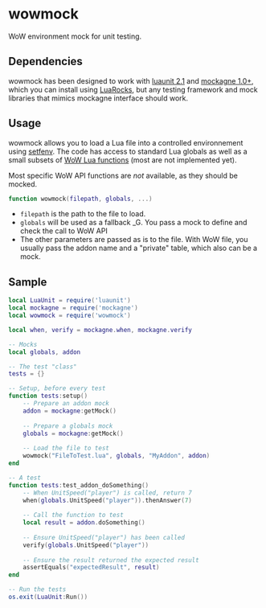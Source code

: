 wowmock
=======

WoW environment mock for unit testing.

Dependencies
------------

wowmock has been designed to work with [luaunit 2.1](https://github.com/rjpcomputing/luaunit) and [mockagne 1.0+](https://github.com/PunchWolf/mockagne), which you can install using [LuaRocks](http://luarocks.org/), but any testing framework and mock libraries that mimics mockagne interface should work.

Usage
-----

wowmock allows you to load a Lua file into a controlled environnement using [setfenv](http://www.lua.org/manual/5.1/manual.html#pdf-setfenv). The code has access to standard Lua globals as well as a small subsets of [WoW Lua functions](http://wowpedia.org/Lua_functions) (most are not implemented yet).

Most specific WoW API functions are *not* available, as they should be mocked.

```lua
function wowmock(filepath, globals, ...)
```

* `filepath` is the path to the file to load.
* `globals` will be used as a fallback _G. You pass a mock to define and check the call to WoW API
* The other parameters are passed as is to the file. With WoW file, you usually pass the addon name and a "private" table, which also can be a mock.

Sample
------

```lua
local LuaUnit = require('luaunit')
local mockagne = require('mockagne')
local wowmock = require('wowmock')

local when, verify = mockagne.when, mockagne.verify

-- Mocks
local globals, addon

-- The test "class"
tests = {}

-- Setup, before every test
function tests:setup()
	-- Prepare an addon mock
	addon = mockagne:getMock()
	
	-- Prepare a globals mock
	globals = mockagne:getMock()
	
	-- Load the file to test 
	wowmock("FileToTest.lua", globals, "MyAddon", addon)
end

-- A test
function tests:test_addon_doSomething()
	-- When UnitSpeed("player") is called, return 7
	when(globals.UnitSpeed("player")).thenAnswer(7)
	
	-- Call the function to test
	local result = addon.doSomething()
	
	-- Ensure UnitSpeed("player") has been called
	verify(globals.UnitSpeed("player"))
	
	-- Ensure the result returned the expected result
	assertEquals("expectedResult", result)
end

-- Run the tests
os.exit(LuaUnit:Run())
```

